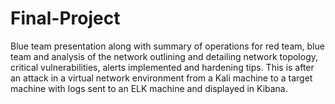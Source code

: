 # Final-Project
Blue team presentation along with summary of operations for red team, blue team and analysis of the network outlining and detailing network topology, critical vulnerabilities, alerts implemented and hardening tips. This is after an attack in a virtual network environment from a Kali machine to a target machine with logs sent to an ELK machine and displayed in Kibana.
